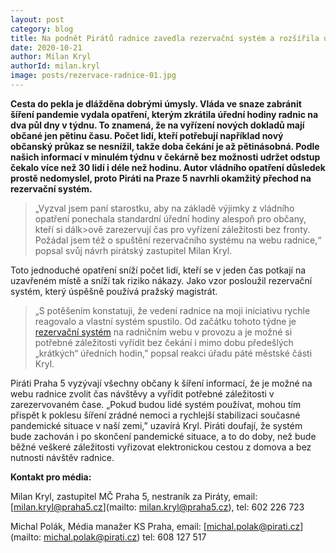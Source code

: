```yaml
---
layout: post
category: blog
title: Na podnět Pirátů radnice zavedla rezervační systém a rozšířila úřední hodiny
date: 2020-10-21
author: Milan Kryl
authorId: milan.kryl
image: posts/rezervace-radnice-01.jpg
---
```


**Cesta do pekla je dlážděna dobrými úmysly. Vláda ve snaze zabránit šíření pandemie vydala opatření, kterým zkrátila úřední hodiny radnic na dva půl dny v týdnu. To znamená, že na vyřízení nových dokladů mají občané jen pětinu času. Počet lidí, kteří potřebují například nový občanský průkaz se nesnížil, takže doba čekání je až pětinásobná. Podle našich informací v minulém týdnu v čekárně bez možnosti udržet odstup čekalo více než 30 lidí i déle než hodinu. Autor vládního opatření důsledek prostě nedomyslel, proto Piráti na Praze 5 navrhli okamžitý přechod na rezervační systém.**

> „Vyzval jsem paní starostku, aby na základě výjimky z vládního opatření ponechala standardní úřední hodiny alespoň pro občany, kteří si dálk>ově zarezervují čas pro vyřízení záležitosti bez fronty. Požádal jsem též o spuštění rezervačního systému na webu radnice,“ popsal svůj návrh pirátský zastupitel Milan Kryl.

Toto jednoduché opatření sníží počet lidí, kteří se v jeden čas potkají na uzavřeném místě a sníží tak riziko nákazy. Jako vzor posloužil rezervační systém, který úspěšně používá pražský magistrát.

> „S potěšením konstatuji, že vedení radnice na moji iniciativu rychle reagovalo a vlastní systém spustilo. Od začátku tohoto týdne je [rezervační systém](https://rezervace.praha5.cz/qnet6/appointment.xhtml?lang=cs-cz) na radničním webu v provozu a je možné si potřebné záležitosti vyřídit bez čekání i mimo dobu předešlých „krátkých“ úředních hodin,” popsal reakci úřadu páté městské části Kryl.

Piráti Praha 5 vyzývají všechny občany k šíření informací, že je možné na webu radnice zvolit čas návštěvy a vyřídit potřebné záležitosti v zarezervovaném čase. „Pokud budou lidé systém používat, mohou tím přispět k poklesu šíření zrádné nemoci a rychlejší stabilizaci současné pandemické situace v naší zemi,” uzavírá Kryl.
Piráti doufají, že systém bude zachován i po skončení pandemické situace, a to do doby, než bude běžné veškeré záležitosti vyřizovat elektronickou cestou z domova a bez nutnosti návštěv radnice. 


**Kontakt pro média:**

Milan Kryl, zastupitel MČ Praha 5, nestraník za Piráty, email: [milan.kryl@praha5.cz](mailto: milan.kryl@praha5.cz), tel: 602 226 723

Michal Polák, Média manažer KS Praha, email: [michal.polak@pirati.cz](mailto: michal.polak@pirati.cz) tel: 608 127 517

